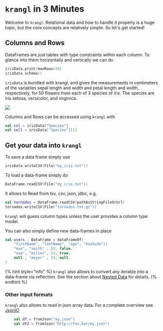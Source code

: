 # `krangl` in 3 Minutes

Welcome to `krangl`. Relational data and how to handle it properly is a huge topic, but the core concepts are relatively simple. So let's get started!

## Columns and Rows


DataFrames are _just_ tables with type constraints within each column. To glance into them horizontally and vertically we can do

```kotlin
irisData.print(maxRows=10)
irisData.schema()
```

`irisData` is bundled with krangl, and  gives the measurements in centimeters of the variables sepal length and width and petal length and width, respectively, for 50 flowers from each of 3 species of iris. The species are Iris setosa, versicolor, and virginica.

![](https://upload.wikimedia.org/wikipedia/commons/thumb/4/49/Iris_germanica_%28Purple_bearded_Iris%29%2C_Wakehurst_Place%2C_UK_-_Diliff.jpg/800px-Iris_germanica_%28Purple_bearded_Iris%29%2C_Wakehurst_Place%2C_UK_-_Diliff.jpg)

Columns and Rows can be accessed using `krangl` with

```kotlin
val col = irisData["Species"]
val cell = irisData["Species"][1]
```

## Get your data into `krangl`

To save a data frame simply use

```kotlin
irisData.writeCSV(File("my_iris.txt"))
```

To load a data-frame simply do

```kotlin
DataFrame.readCSV(File("my_iris.txt"))
```

It allows to Read from tsv, csv, json, jdbc, e.g.

```kotlin
val tornados = DataFrame.readCSV(pathAsStringFileOrUrl)
tornados.writeCSV(File("tornados.txt.gz"))
```

`krangl` will guess column types unless the user provides a column type model.


You can also simply define new data-frames in place

```kotlin
val users : DataFrame = dataFrameOf(
    "firstName", "lastName", "age", "hasSudo")(
    "max", "smith" , 53, false,
    "eva", "miller", 23, true,
    null , "meyer" , 23, null
)
```

{% hint style="info" %}
`krangl` also allows to convert any iterable into a data-frame via reflection. See the section about [Nested Data](nested_data.md) for details.
{% endhint %}

### Other input formats

`krangl` also allows to read in json array data. For a complete overview see [JsonIO](https://github.com/holgerbrandl/krangl/blob/master/src/main/kotlin/krangl/JsonIO.kt)

```kotlin
    val df = fromJson("my.json")
    val df2 = fromJson("http://foo.bar/my.json")
    
```


